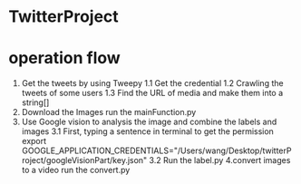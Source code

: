 # TwitterProject
# operation flow
1. Get the tweets by using Tweepy
1.1 Get the credential
1.2 Crawling the tweets of some users
1.3 Find the URL of media and make them into a string[]
2. Download the Images
run the mainFunction.py
3. Use Google vision to analysis the image and combine the labels and images
3.1 First, typing a sentence in terminal to get the permission
export GOOGLE_APPLICATION_CREDENTIALS="/Users/wang/Desktop/twitterProject/googleVisionPart/key.json" 
3.2 Run the label.py
4.convert images to a video
run the convert.py
